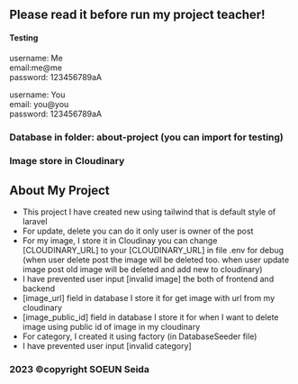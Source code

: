 
## Please read it before run my project teacher!

#### Testing
username: Me\
email:me@me\
password: 123456789aA

username: You\
email: you@you\
password: 123456789aA

### Database in folder: about-project (you can import for testing)

### Image store in Cloudinary


## About My Project
- This project I have created new using tailwind that is default style of laravel
- For update, delete you can do it only user is owner of the post
- For my image, I store it in Cloudinay you can change [CLOUDINARY_URL] to your [CLOUDINARY_URL] in file .env for debug (when user delete post the image will be deleted too. when user update image post old image will be deleted and add new to cloudinary)
- I have prevented user input [invalid image] the both of frontend and backend
- [image_url] field in database I store it for get image with url from my cloudinary
- [image_public_id] field in database I store it for when I want to delete image using public id of image in my cloudinary
- For category, I created it using factory (in DatabaseSeeder file)
- I have prevented user input [invalid category]



### 2023 &copy;copyright SOEUN Seida
